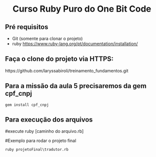 <h1 align="center"> Curso Ruby Puro do One Bit Code </h1>

<h2> Pré requisitos </h2>

- Git (somente para clonar o projeto)
- ruby
https://www.ruby-lang.org/pt/documentation/installation/


<h2> Faça o clone do projeto via HTTPS: </h2>
https://github.com/laryssabiroli/treinamento_fundamentos.git


<h2> Para a missão da aula 5 precisaremos da gem cpf_cnpj </h2>

````
gem install cpf_cnpj   
````

<h2> Para execução dos arquivos </h2>
#execute ruby [caminho do arquivo.rb]

#Exemplo para rodar o projeto final
````
ruby projetoFinal\tradutor.rb   
````
